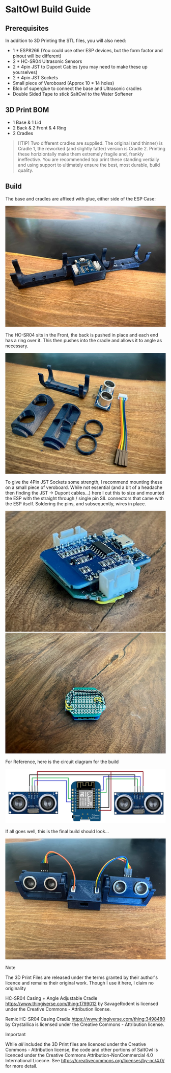 # SaltOwl Build Guide

## Prerequisites

In addition to 3D Printing the STL files, you will also need:

 * 1 * ESP8266 (You could use other ESP devices, but the form factor and pinout will be different)
 * 2 * HC-SR04 Ultrasonic Sensors
 * 2 * 4pin JST to Dupont Cables (you may need to make these up yourselves)
 * 2 * 4pin JST Sockets
 * Small piece of Veroboard (Approx 10 * 14 holes)
 * Blob of superglue to connect the base and Ultrasonic cradles
 * Double Sided Tape to stick SaltOwl to the Water Softener
 
 ## 3D Print BOM
 * 1 Base & 1 Lid
 * 2 Back & 2 Front & 4 Ring
 * 2 Cradles

 > [!TIP] Two different cradles are supplied.  The original (and thinner) is Cradle 1, the reworked (and slightly fatter) version is Cradle 2.    Printing these horiziontally make them extremely fragile and, frankly ineffective.   You are recommended top print these standing vertially and using support to ultimately ensure the best, most durable, build quality.
 



## Build
The base and cradles are affixed with glue, either side of the ESP Case:

![Base & Lid](../images/Base-Cradles.png "Base & Cradles")


The HC-SR04 sits in the Front, the back is pushed in place and each end has a ring over it.  This then pushes into the cradle and allows it to angle as necessary.

![HS-SR04 Ultrasonic Sensor](../images/Sensor.jpg "HS-SR04 Ultrasonic Sensor")


To give the 4Pin JST Sockets some strength, I recommend mounting these on a small piece of veroboard.   While not essential (and a bit of a headache then finding the JST -> Dupont cables...) here I cut this to size and mounted the ESP with the straight through / single pin SIL connectors that came with the ESP itself.   Soldering the pins, and subsequently, wires in place.   

![ESP Bottom](../images/ESP-Top.png "ESP Top")  
![ESP Bottom](../images/ESP-Bottom.png "ESP Bottom")


For Reference, here is the circuit diagram for the build

![Circuit Diagram](../images/Circuit-Diagram.png "Circuit Diagram")


If all goes well, this is the final build should look...

![Final Build](../images/Final-Build.png "Final Build")


> [!NOTE] 
The 3D Print Files are released under the terms granted by their author's licence and remains their original work.   Though I use it here, I claim no originality

HC-SR04 Casing + Angle Adjustable Cradle
https://www.thingiverse.com/thing:1799012
by SavageRodent is licensed under the Creative Commons - Attribution license.

Remix HC-SR04 Casing Cradle
https://www.thingiverse.com/thing:3498480
by Crystallica is licensed under the Creative Commons - Attribution license.

> [!IMPORTANT]
While *all* included the 3D Print files are licenced under the Creative Commons - Attribution license, the code and other portions of SaltOwl is licenced under the Creative Commons Attribution-NonCommercial 4.0 International Licecne.   See https://creativecommons.org/licenses/by-nc/4.0/ for more detail.